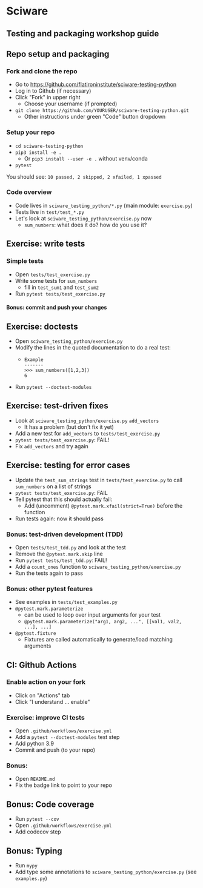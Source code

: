 # Sciware
## Testing and packaging workshop guide


## Repo setup and packaging

### Fork and clone the repo

- Go to https://github.com/flatironinstitute/sciware-testing-python
- Log in to Github (if necessary)
- Click "Fork" in upper right
   - Choose your username (if prompted)
- `git clone https://github.com/YOURUSER/sciware-testing-python.git`
   - Other instructions under green "Code" button dropdown


### Setup your repo

- `cd sciware-testing-python`
- `pip3 install -e .`
   - Or `pip3 install --user -e .` without venv/conda
- `pytest`

You should see: `10 passed, 2 skipped, 2 xfailed, 1 xpassed`


### Code overview

- Code lives in `sciware_testing_python/*.py` (main module: `exercise.py`)
- Tests live in `test/test_*.py`
- Let's look at `sciware_testing_python/exercise.py` now
   - `sum_numbers`: what does it do? how do you use it?



## Exercise: write tests

### Simple tests

- Open `tests/test_exercise.py`
- Write some tests for `sum_numbers`
   - fill in `test_sum1` and `test_sum2`
- Run `pytest tests/test_exercise.py`

#### Bonus: commit and push your changes


## Exercise: doctests

- Open `sciware_testing_python/exercise.py`
- Modify the lines in the quoted documentation to do a real test:
   - ```
     Example
     -------
     >>> sum_numbers([1,2,3])
     6
     ```
- Run `pytest --doctest-modules`


## Exercise: test-driven fixes

- Look at `sciware_testing_python/exercise.py` `add_vectors`
   - It has a problem (but don't fix it yet)
- Add a new test for `add_vectors` to `tests/test_exercise.py`
- `pytest tests/test_exercise.py`: FAIL!
- Fix `add_vectors` and try again


## Exercise: testing for error cases

- Update the `test_sum_strings` test in `tests/test_exercise.py` to call `sum_numbers` on a list of strings
- `pytest tests/test_exercise.py`: FAIL
- Tell pytest that this should actually fail:
   - Add (uncomment) `@pytest.mark.xfail(strict=True)` before the function
- Run tests again: now it should pass


### Bonus: test-driven development (TDD)

- Open `tests/test_tdd.py` and look at the test
- Remove the `@pytest.mark.skip` line
- Run `pytest tests/test_tdd.py`: FAIL!
- Add a `count_ones` function to `sciware_testing_python/exercise.py`
- Run the tests again to pass


### Bonus: other pytest features

- See examples in `tests/test_examples.py`
- `@pytest.mark.parameterize`
   - can be used to loop over input arguments for your test
   - `@pytest.mark.parameterize("arg1, arg2, ...", [[val1, val2, ...], ...]`
- `@pytest.fixture`
   - Fixtures are called automatically to generate/load matching arguments



## CI: Github Actions

### Enable action on your fork

- Click on "Actions" tab
- Click "I understand ... enable"


### Exercise: improve CI tests

- Open `.github/workflows/exercise.yml`
- Add a `pytest --doctest-modules` test step
- Add python 3.9
- Commit and push (to your repo)


### Bonus: 

- Open `README.md`
- Fix the badge link to point to your repo



## Bonus: Code coverage

- Run `pytest --cov`
- Open `.github/workflows/exercise.yml`
- Add codecov step



## Bonus: Typing

- Run `mypy`
- Add type some annotations to `sciware_testing_python/exercise.py` (see `examples.py`)
